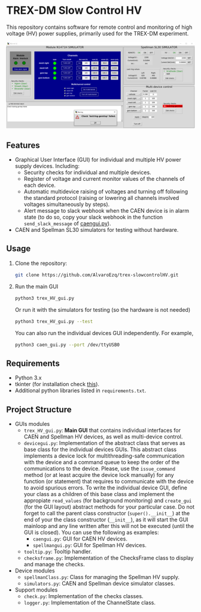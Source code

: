 # TREX-DM Slow Control HV

This repository contains software for remote control and monitoring of high voltage (HV) power supplies, primarily used for the TREX-DM experiment.

![CAEN HV power supply GUI.](docs/maingui_withfailedcheck.PNG)

## Features
- Graphical User Interface (GUI) for individual and multiple HV power supply devices. Including:
   - Security checks for individual and multiple devices.
   - Register of voltage and current monitor values of the channels of each device.
   - Automatic multidevice raising of voltages and turning off following the standard protocol (raising or lowering all channels involved voltages simultaneously by steps).
   - Alert message to slack webhook when the CAEN device is in alarm state (to do so, copy your slack webhook in the function `send_slack_message` of [caengui.py](caengui.py)).
- CAEN and Spellman SL30 simulators for testing without hardware.

## Usage

1. Clone the repository:
   ```bash
   git clone https://github.com/AlvaroEzq/trex-slowcontrolHV.git
   ```
2. Run the main GUI
   ```bash
   python3 trex_HV_gui.py
   ```
   Or run it with the simulators for testing (so the hardware is not needed)
   ```bash
   python3 trex_HV_gui.py --test
   ```
   You can also run the individual devices GUI independently. For example,
   ```bash
   python3 caen_gui.py --port /dev/ttyUSB0
   ```

## Requirements

- Python 3.x
- tkinter (for installation check [this](https://stackoverflow.com/a/74607246)).
- Additional python libraries listed in `requirements.txt`.

## Project Structure

- GUIs modules
   - `trex_HV_gui.py`: **Main GUI** that contains individual interfaces for CAEN and Spellman HV devices, as well as multi-device control.
   - `devicegui.py`: Implementation of the abstract class that serves as base class for the individual devices GUIs. This abstract class implements a device lock for multithreading-safe communication with the device and a command queue to keep the order of the communications to the device. Please, use the `issue_command` method (or at least acquire the device lock manually) for any function (or statement) that requires to communicate with the device to avoid spurious errors. To write the individual device GUI, define your class as a children of this base class and implement the appropiate `read_values` (for background monitoring) and `create_gui` (for the GUI layout) abstract methods for your particular case. Do not forget to call the parent class constructor (`super().__init__`) at the end of your the class constructor (`__init__`), as it will start the GUI mainloop and any line written after this will not be executed (until the GUI is closed). You can use the following as examples:
      - `caengui.py`: GUI for CAEN HV devices.
      - `spellmangui.py`: GUI for Spellman HV devices.
   - `tooltip.py`: Tooltip handler.
   - `checksframe.py`: Implementation of the ChecksFrame class to display and manage the checks.
- Device modules
   - `spellmanClass.py`: Class for managing the Spellman HV supply.
   - `simulators.py`: CAEN and Spellman device simulator classes.
- Support modules
   - `check.py`: Implementation of the checks classes.
   - `logger.py`: Implementation of the ChannelState class.
